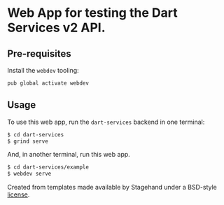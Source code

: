 # Web App for testing the Dart Services v2 API. 

## Pre-requisites

Install the `webdev` tooling:

```bash
pub global activate webdev
```

## Usage

To use this web app, run the `dart-services` backend in one terminal:

```bash
$ cd dart-services
$ grind serve
```

And, in another terminal, run this web app.

```bash
$ cd dart-services/example
$ webdev serve
```

Created from templates made available by Stagehand under a BSD-style
[license](https://github.com/dart-lang/stagehand/blob/master/LICENSE).

